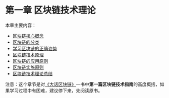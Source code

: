 # 第一章 区块链技术理论

本章主要内容：

* [区块链核心概念](./chapter1_01%20blockchain_core_concept.md)
* [区块链的分类](./chapter1_02%20types_%20of_blockchains.md)
* [学习区块链的正确姿势](./chapter1_03%20correct_method_of_learn_blockchain.md)
* [区块链技术原理](./chapter1_04%20how_does_blockchain_work.md)
* [区块链的应用原则](./chapter1_05%20blockchain%20application%20principle.md)
* [区块链实施原则](./chapter1_06%20blockchain_project_execution.md)
* [区块链技术理论总结](./chapter1_07%20summary.md)

注意：这个章节是对[《大话区块链》](https://item.jd.com/12719282.html)一书中**第一篇区块链技术指南**的高度概括，如果学习过程中有困难，建议停下来，先阅读原书。